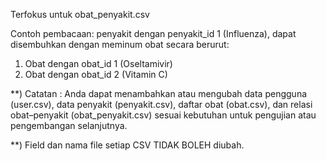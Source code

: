 Terfokus untuk obat_penyakit.csv

Contoh pembacaan:
penyakit dengan penyakit_id 1 (Influenza), dapat disembuhkan dengan meminum obat secara berurut:

1. Obat dengan obat_id 1 (Oseltamivir)
2. Obat dengan obat_id 2 (Vitamin C)

\*\*) Catatan : Anda dapat menambahkan atau mengubah data pengguna (user.csv), data penyakit (penyakit.csv), daftar obat (obat.csv), dan relasi obat–penyakit (obat_penyakit.csv) sesuai kebutuhan untuk pengujian atau pengembangan selanjutnya.

\*\*) Field dan nama file setiap CSV TIDAK BOLEH diubah.
